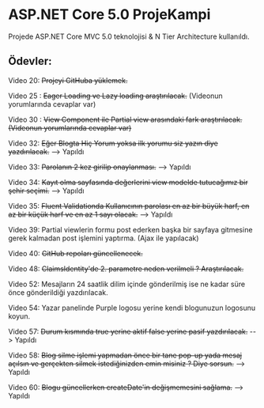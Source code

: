 # ASP.NET Core 5.0 ProjeKampi
Projede ASP.NET Core MVC 5.0 teknolojisi &amp; N Tier Architecture kullanıldı.

<h2>Ödevler:</h2>

Video 20: <del>Projeyi GitHuba yüklemek.</del>

Video 25 : <del>Eager Loading ve Lazy loading araştırılacak.</del>
(Videonun yorumlarında cevaplar var)

Video 30 : <del>View Component ile Partial view arasındaki fark araştırılacak.(Videonun yorumlarında cevaplar var)</del>

Video 32: <del> Eğer Blogta Hiç Yorum yoksa ilk yorumu siz yazın diye yazdırılacak.</del> --> Yapıldı

Video 33: <del>Parolanın 2 kez girilip onaylanması.</del> --> Yapıldı

Video 34: <del>Kayıt olma sayfasında değerlerini view modelde tutucağımız bir şehir seçimi.</del> --> Yapıldı

Video 35: <del>Fluent Validationda Kullanıcının parolası en az bir büyük harf, en az bir küçük harf ve en az 1 sayı olacak.</del> --> Yapıldı

Video 39: Partial viewlerin formu post ederken başka bir sayfaya gitmesine gerek kalmadan post işlemini yaptırma. (Ajax ile yapılacak)

Video 40: <del> GitHub repoları güncellenecek.</del>

Video 48: <del>ClaimsIdentity'de 2. parametre neden verilmeli ? Araştırılacak.</del>

Video 52: Mesajların 24 saatlik dilim içinde gönderilmiş ise ne kadar süre önce gönderildiği yazdırılacak.

Video 54: Yazar panelinde Purple logosu yerine kendi blogunuzun logosunu koyun.

Video 57: <del>Durum kısmında true yerine aktif false yerine pasif yazdırılacak.</del> --> Yapıldı

Video 58: <del>Blog silme işlemi yapmadan önce bir tane pop-up yada mesaj açılsın ve gerçekten silmek istediğinizden emin misiniz ? Diye sorsun.</del> --> Yapıldı

Video 60: <del>Blogu güncellerken createDate'in değişmemesini sağlama.</del> --> Yapıldı

